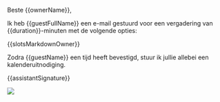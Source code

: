 Beste {{ownerName}},

Ik heb {{guestFullName}} een e-mail gestuurd voor een vergadering van {{duration}}-minuten met de volgende opties:

{{slotsMarkdownOwner}}

Zodra {{guestName}} een tijd heeft bevestigd, stuur ik jullie allebei een kalenderuitnodiging.

{{assistantSignature}}

![]({{trackingImageUrl}})
